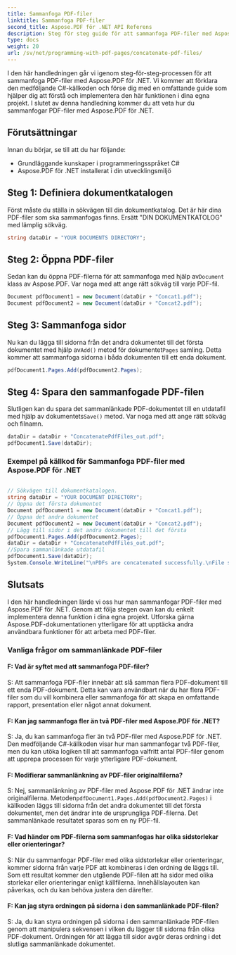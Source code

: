 ```yaml
---
title: Sammanfoga PDF-filer
linktitle: Sammanfoga PDF-filer
second_title: Aspose.PDF för .NET API Referens
description: Steg för steg guide för att sammanfoga PDF-filer med Aspose.PDF för .NET. Lätt att följa och implementera i dina projekt.
type: docs
weight: 20
url: /sv/net/programming-with-pdf-pages/concatenate-pdf-files/
---
```

I den här handledningen går vi igenom steg-för-steg-processen för att sammanfoga PDF-filer med Aspose.PDF för .NET. Vi kommer att förklara den medföljande C#-källkoden och förse dig med en omfattande guide som hjälper dig att förstå och implementera den här funktionen i dina egna projekt. I slutet av denna handledning kommer du att veta hur du sammanfogar PDF-filer med Aspose.PDF för .NET.

## Förutsättningar
Innan du börjar, se till att du har följande:

- Grundläggande kunskaper i programmeringsspråket C#
- Aspose.PDF för .NET installerat i din utvecklingsmiljö

## Steg 1: Definiera dokumentkatalogen
Först måste du ställa in sökvägen till din dokumentkatalog. Det är här dina PDF-filer som ska sammanfogas finns. Ersätt "DIN DOKUMENTKATOLOG" med lämplig sökväg.

```csharp
string dataDir = "YOUR DOCUMENTS DIRECTORY";
```

## Steg 2: Öppna PDF-filer
 Sedan kan du öppna PDF-filerna för att sammanfoga med hjälp av`Document` klass av Aspose.PDF. Var noga med att ange rätt sökväg till varje PDF-fil.

```csharp
Document pdfDocument1 = new Document(dataDir + "Concat1.pdf");
Document pdfDocument2 = new Document(dataDir + "Concat2.pdf");
```

## Steg 3: Sammanfoga sidor
 Nu kan du lägga till sidorna från det andra dokumentet till det första dokumentet med hjälp av`Add()` metod för dokumentet`Pages` samling. Detta kommer att sammanfoga sidorna i båda dokumenten till ett enda dokument.

```csharp
pdfDocument1.Pages.Add(pdfDocument2.Pages);
```

## Steg 4: Spara den sammanfogade PDF-filen
 Slutligen kan du spara det sammanlänkade PDF-dokumentet till en utdatafil med hjälp av dokumentets`Save()` metod. Var noga med att ange rätt sökväg och filnamn.

```csharp
dataDir = dataDir + "ConcatenatePdfFiles_out.pdf";
pdfDocument1.Save(dataDir);
```

### Exempel på källkod för Sammanfoga PDF-filer med Aspose.PDF för .NET 

```csharp

// Sökvägen till dokumentkatalogen.
string dataDir = "YOUR DOCUMENT DIRECTORY";
// Öppna det första dokumentet
Document pdfDocument1 = new Document(dataDir + "Concat1.pdf");
// Öppna det andra dokumentet
Document pdfDocument2 = new Document(dataDir + "Concat2.pdf");
// Lägg till sidor i det andra dokumentet till det första
pdfDocument1.Pages.Add(pdfDocument2.Pages);
dataDir = dataDir + "ConcatenatePdfFiles_out.pdf";
//Spara sammanlänkade utdatafil
pdfDocument1.Save(dataDir);
System.Console.WriteLine("\nPDFs are concatenated successfully.\nFile saved at " + dataDir);

```

## Slutsats
I den här handledningen lärde vi oss hur man sammanfogar PDF-filer med Aspose.PDF för .NET. Genom att följa stegen ovan kan du enkelt implementera denna funktion i dina egna projekt. Utforska gärna Aspose.PDF-dokumentationen ytterligare för att upptäcka andra användbara funktioner för att arbeta med PDF-filer.

### Vanliga frågor om sammanlänkade PDF-filer

#### F: Vad är syftet med att sammanfoga PDF-filer?

S: Att sammanfoga PDF-filer innebär att slå samman flera PDF-dokument till ett enda PDF-dokument. Detta kan vara användbart när du har flera PDF-filer som du vill kombinera eller sammanfoga för att skapa en omfattande rapport, presentation eller något annat dokument.

#### F: Kan jag sammanfoga fler än två PDF-filer med Aspose.PDF för .NET?

S: Ja, du kan sammanfoga fler än två PDF-filer med Aspose.PDF för .NET. Den medföljande C#-källkoden visar hur man sammanfogar två PDF-filer, men du kan utöka logiken till att sammanfoga valfritt antal PDF-filer genom att upprepa processen för varje ytterligare PDF-dokument.

#### F: Modifierar sammanlänkning av PDF-filer originalfilerna?

 S: Nej, sammanlänkning av PDF-filer med Aspose.PDF för .NET ändrar inte originalfilerna. Metoden`pdfDocument1.Pages.Add(pdfDocument2.Pages)` i källkoden läggs till sidorna från det andra dokumentet till det första dokumentet, men det ändrar inte de ursprungliga PDF-filerna. Det sammanlänkade resultatet sparas som en ny PDF-fil.

#### F: Vad händer om PDF-filerna som sammanfogas har olika sidstorlekar eller orienteringar?

S: När du sammanfogar PDF-filer med olika sidstorlekar eller orienteringar, kommer sidorna från varje PDF att kombineras i den ordning de läggs till. Som ett resultat kommer den utgående PDF-filen att ha sidor med olika storlekar eller orienteringar enligt källfilerna. Innehållslayouten kan påverkas, och du kan behöva justera den därefter.

#### F: Kan jag styra ordningen på sidorna i den sammanlänkade PDF-filen?

S: Ja, du kan styra ordningen på sidorna i den sammanlänkade PDF-filen genom att manipulera sekvensen i vilken du lägger till sidorna från olika PDF-dokument. Ordningen för att lägga till sidor avgör deras ordning i det slutliga sammanlänkade dokumentet.